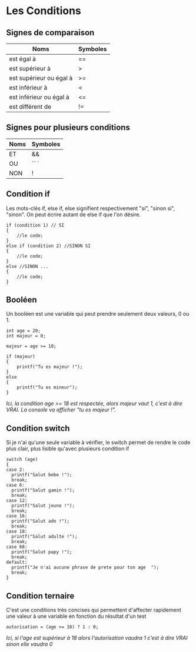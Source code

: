 # Les Conditions

## Signes de comparaison

Noms                   |Symboles
-----------------------|--------
est égal à             |==
est supérieur à        |>
est supérieur ou égal à|>=
est inférieur à        |<
est inférieur ou égal à|<=
est différent de       |!=

## Signes pour plusieurs conditions

Noms|Symboles
----|--------
ET  |&&
OU  |`` `|` ``
NON |!

## Condition if

Les mots-clés if, else if, else signifient respectivement "si", "sinon si", "sinon". On peut écrire autant de else if que l'on désire.

<pre><code class="c">if (condition 1) // SI
{
    //le code;
}
else if (condition 2) //SINON SI
{
    //le code;
}
else //SINON ...
{
    //le code;
}
</code></pre>

## Booléen

Un booléen est une variable qui peut prendre seulement deux valeurs, 0 ou 1.

<pre><code class="c">int age = 20;
int majeur = 0;
  
majeur = age >= 18;

if (majeur)
{
    printf("Tu es majeur !");
}
else
{
    printf("Tu es mineur");
}
</code></pre>

*Ici, la condition age >= 18 est respectée, alors majeur vaut 1, c'est à dire VRAI. La console va afficher "tu es majeur !".*

## Condition switch

Si je n'ai qu'une seule variable à vérifier, le switch permet de rendre le code plus clair, plus lisible qu'avec plusieurs condition if

<pre><code class="c">switch (age)
{
case 2:
  printf("Salut bebe !");
  break;
case 6:
  printf("Salut gamin !");
  break;
case 12:
  printf("Salut jeune !");
  break;
case 16:
  printf("Salut ado !");
  break;
case 18:
  printf("Salut adulte !");
  break;
case 68:
  printf("Salut papy !");
  break;
default:
  printf("Je n'ai aucune phrase de prete pour ton age  ");
  break;
}
</code></pre>

## Condition ternaire

C'est une conditions très concises qui permettent d'affecter rapidement une valeur à une variable en fonction du résultat d'un test

<pre><code class="c">autorisation = (age >= 18) ? 1 : 0;
</code></pre>

*Ici, si l'age est supérieur à 18 alors l'autorisation vaudra 1 c'est à dire VRAI sinon elle vaudra 0*